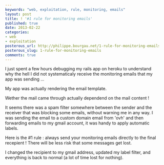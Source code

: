 ```yaml
---
keywords: "web, exploitation, rule, monitoring, emails"
layout: post
title: ! '#1 rule for monitoring emails'
published: true
date: 2013-02-22
categories:
- web
- exploitation
posterous_url: http://philippe.bourgau.net/1-rule-for-monitoring-emails
posterous_slug: 1-rule-for-monitoring-emails
comments: true
---
```

<p>I just spent a few hours debugging my rails app on heroku to understand why the hell I did not systematicaly receive the monitoring emails that my app was sending ...</p>
<p>My app was actually rendering the email template.</p>
<p>Wether the mail came through actually dependend on the mail content !</p>
<p>It seems there was a spam filter somewhere between the sender and the receiver that was blocking some emails, without warning me in any way. I was sending the email to a custom domain email from 'ovh' and then forwarding emails to my gmail account, it was handy to apply automatic labels.</p>
<p>Here is the #1 rule : always send your monitoring emails directly to the final recepient ! There will be less risk that some messages get lost.&nbsp;</p>
<p>I changed the recipient to my gmail address, updated my label filter, and everything is back to normal (a lot of time lost for nothing).</p>
